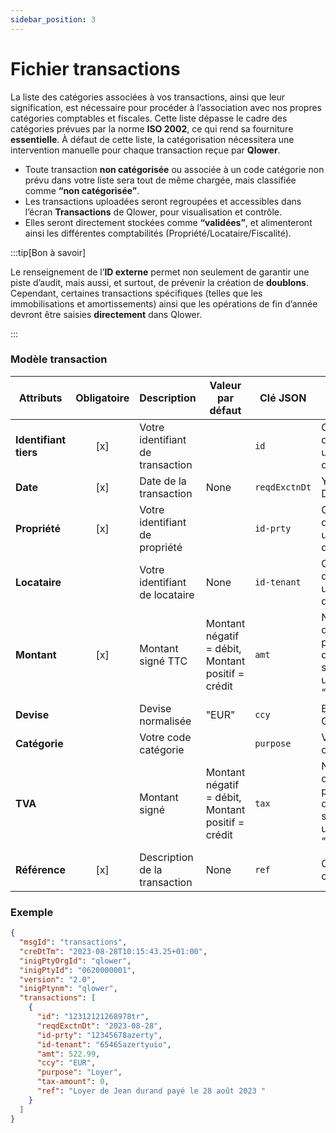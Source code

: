 ```yaml
---
sidebar_position: 3
---
```


# Fichier transactions

La liste des catégories associées à vos transactions, ainsi que leur signification, est nécessaire pour procéder à l’association avec nos propres catégories comptables et fiscales. Cette liste dépasse le cadre des catégories prévues par la norme **ISO 2002**, ce qui rend sa fourniture **essentielle**. À défaut de cette liste, la catégorisation nécessitera une intervention manuelle pour chaque transaction reçue par **Qlower**.

- Toute transaction **non catégorisée** ou associée à un code catégorie non prévu dans votre liste sera tout de même chargée, mais classifiée comme **“non catégorisée”**.
- Les transactions uploadées seront regroupées et accessibles dans l’écran **Transactions** de Qlower, pour visualisation et contrôle.
- Elles seront directement stockées comme **“validées”**, et alimenteront ainsi les différentes comptabilités (Propriété/Locataire/Fiscalité).

:::tip[Bon à savoir]

Le renseignement de l’**ID externe** permet non seulement de garantir une piste d’audit, mais aussi, et surtout, de prévenir la création de **doublons**. Cependant, certaines transactions spécifiques (telles que les immobilisations et amortissements) ainsi que les opérations de fin d’année devront être saisies **directement** dans Qlower.

:::

### Modèle transaction

| **Attributs**         | **Obligatoire** | **Description**                  | **Valeur par défaut**                             | **Clé JSON**  | **Domaine de validité**                                                |
| --------------------- | :-------------: | -------------------------------- | ------------------------------------------------- | ------------- | ---------------------------------------------------------------------- |
| **Identifiant tiers** |       [x]       | Votre identifiant de transaction |                                                   | `id`          | Clé d'identification unique (chaîne de caractères)                     |
| **Date**              |       [x]       | Date de la transaction           | None                                              | `reqdExctnDt` | YYYY-MM-DD                                                             |
| **Propriété**         |       [x]       | Votre identifiant de propriété   |                                                   | `id-prty`     | Clé d'identification unique (chaîne de caractères)                     |
| **Locataire**         |                 | Votre identifiant de locataire   | None                                              | `id-tenant`   | Clé d'identification unique (chaîne de caractères)                     |
| **Montant**           |       [x]       | Montant signé TTC                | Montant négatif = débit, Montant positif = crédit | `amt`         | Nombre décimal avec partie décimale séparée par un “.” (ex. : “13.56”) |
| **Devise**            |                 | Devise normalisée                | "EUR"                                             | `ccy`         | EUR, USD, GBP, …                                                       |
| **Catégorie**         |                 | Votre code catégorie             |                                                   | `purpose`     | Votre liste de catégories                                              |
| **TVA**               |                 | Montant signé                    | Montant négatif = débit, Montant positif = crédit | `tax`         | Nombre décimal avec partie décimale séparée par un “.” (ex. : “13.56”) |
| **Référence**         |       [x]       | Description de la transaction    | None                                              | `ref`         | Chaîne de caractères                                                   |

### Exemple

```json
{
  "msgId": "transactions",
  "creDtTm": "2023-08-28T10:15:43.25+01:00",
  "inigPtyOrgId": "qlower",
  "inigPtyId": "0620000001",
  "version": "2.0",
  "inigPtynm": "qlower",
  "transactions": [
    {
      "id": "12312121268978tr",
      "reqdExctnDt": "2023-08-28",
      "id-prty": "12345678azerty",
      "id-tenant": "65465azertyuio",
      "amt": 522.99,
      "ccy": "EUR",
      "purpose": "Loyer",
      "tax-amount": 0,
      "ref": "Loyer de Jean durand payé le 28 août 2023 "
    }
  ]
}
```
